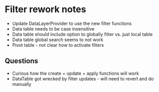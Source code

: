 # Filter rework notes

- Update DataLayerProvider to use the new filter functions
- Data table needs to be case insensitive
- Data table should include option to globally filter vs. just local table
- Data table global search seems to not work
- Pivot table - not clear how to activate filters

## Questions

- Curious how the create + update + apply functions will work
- DataTable got wrecked by filter updates - will need to revert and do manually
